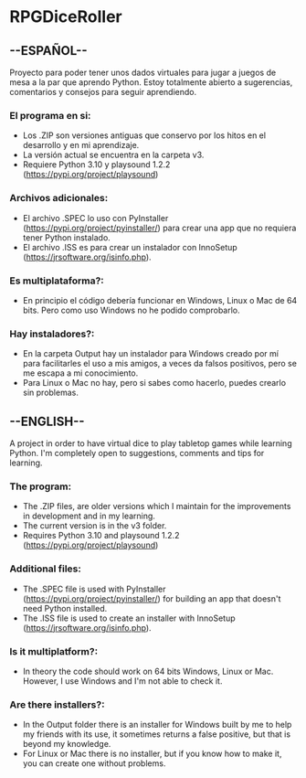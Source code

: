 # RPGDiceRoller

## --ESPAÑOL--

Proyecto para poder tener unos dados virtuales para jugar a juegos de mesa a la par que aprendo Python.
Estoy totalmente abierto a sugerencias, comentarios y consejos para seguir aprendiendo.

### El programa en si:

* Los .ZIP son versiones antiguas que conservo por los hitos en el desarrollo y en mi aprendizaje.
* La versión actual se encuentra en la carpeta v3.
* Requiere Python 3.10 y playsound 1.2.2 (https://pypi.org/project/playsound)

### Archivos adicionales:

* El archivo .SPEC lo uso con PyInstaller (https://pypi.org/project/pyinstaller/) para crear una app que no requiera tener Python instalado.
* El archivo .ISS es para crear un instalador con InnoSetup (https://jrsoftware.org/isinfo.php).

### Es multiplataforma?:

* En principio el código debería funcionar en Windows, Linux o Mac de 64 bits. Pero como uso Windows no he podido comprobarlo.

### Hay instaladores?:

* En la carpeta Output hay un instalador para Windows creado por mí para facilitarles el uso a mis amigos, a veces da falsos positivos, pero se me escapa a mi conocimiento.
* Para Linux o Mac no hay, pero si sabes como hacerlo, puedes crearlo sin problemas.


## --ENGLISH--

A project in order to have virtual dice to play tabletop games while learning Python.
I'm completely open to suggestions, comments and tips for learning.

### The program:

* The .ZIP files, are older versions which I maintain for the improvements in development and in my learning.
* The current version is in the v3 folder.
* Requires Python 3.10 and playsound 1.2.2 (https://pypi.org/project/playsound)

### Additional files:

* The .SPEC file is used with PyInstaller (https://pypi.org/project/pyinstaller/) for building an app that doesn't need Python installed.
* The .ISS file is used to create an installer with InnoSetup (https://jrsoftware.org/isinfo.php).

### Is it multiplatform?:

* In theory the code should work on 64 bits Windows, Linux or Mac. However, I use Windows and I'm not able to check it.

### Are there installers?:

* In the Output folder there is an installer for Windows built by me to help my friends with its use, it sometimes returns a false positive, but that is beyond my knowledge.
* For Linux or Mac there is no installer, but if you know how to make it, you can create one without problems.